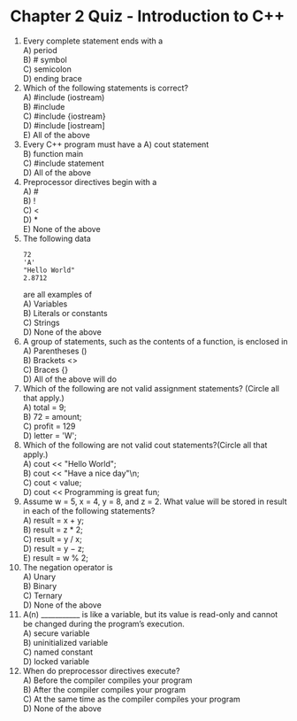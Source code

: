 # Chapter 2 Quiz - Introduction to C++
1. Every complete statement ends with a<br>
    A) period<br>
    B) # symbol<br>
    C) semicolon<br>
    D) ending brace<br>
2. Which of the following statements is correct?<br>
    A) #include (iostream)<br>
    B) #include <iostream><br>
    C) #include {iostream}<br>
    D) #include [iostream]<br>
    E) All of the above<br>
3. Every C++ program must have a
    A) cout statement<br>
    B) function main<br>
    C) #include statement<br>
    D) All of the above<br>
4. Preprocessor directives begin with a<br>
    A) #<br>
    B) !<br>
    C) <<br>
    D) *<br>
    E) None of the above<br>
5. The following data<br>
    ```
    72
    'A'
    "Hello World"
    2.8712
    ```
   are all examples of<br>
    A) Variables<br>
    B) Literals or constants<br>
    C) Strings<br>
    D) None of the above<br>
6. A group of statements, such as the contents of a function, is enclosed in<br>
    A) Parentheses ()<br>
    B) Brackets <><br>
    C) Braces {}<br>
    D) All of the above will do<br>
7. Which of the following are not valid assignment statements? (Circle all that apply.)<br>
    A) total = 9;<br>
    B) 72 = amount;<br>
    C) profit = 129<br>
    D) letter = 'W';<br>
8. Which of the following are not valid cout statements?(Circle all that apply.)<br>
    A) cout << "Hello World";<br>
    B) cout << "Have a nice day"\n;<br>
    C) cout < value;<br>
    D) cout << Programming is great fun;<br>
9. Assume w = 5, x = 4, y = 8, and z = 2. What value will be stored in result in each of the following statements?<br>
    A) result = x + y;<br>
    B) result = z * 2;<br>
    C) result = y / x;<br>
    D) result = y − z;<br>
    E) result = w % 2;<br>
10. The negation operator is<br>
    A) Unary<br>
    B) Binary<br>
    C) Ternary<br>
    D) None of the above<br>
11. A(n) ___________ is like a variable, but its value is read-only and cannot be changed during the program’s execution.<br>
    A) secure variable<br>
    B) uninitialized variable<br>
    C) named constant<br>
    D) locked variable<br>
12. When do preprocessor directives execute?<br>
    A) Before the compiler compiles your program<br>
    B) After the compiler compiles your program<br>
    C) At the same time as the compiler compiles your program<br>
    D) None of the above<br>

<!--
## Chapter 2 - Quiz Answers
1. C
2. B
3. B
4. A
5. B
6. C
7. B, C
8. B, C, D
9. A = 12, B = 4, C = 2, D = 6, E = 1
10. A
11. C
12. A
-->
